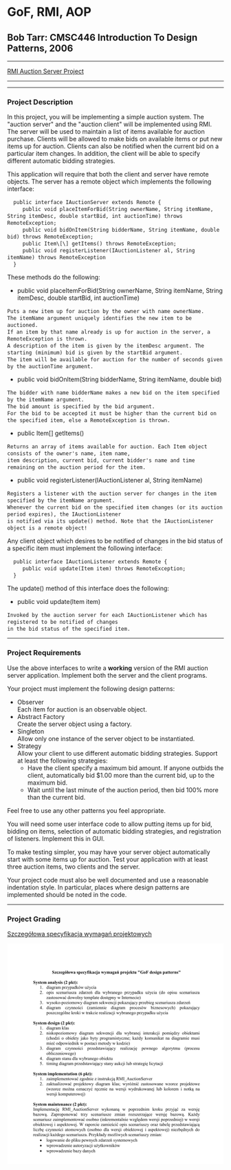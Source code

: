 # GoF, RMI, AOP 

## Bob Tarr: CMSC446 Introduction To Design Patterns, 2006


-----------------------------------------------------------

[RMI Auction Server Project](http://userpages.umbc.edu/~tarr/dp/spr06/projects/Project2.html)


-----------------------------------------------------------

* * *

### 

### Project Description

In this project, you will be implementing a simple auction system. The "auction server" and the "auction client" will be implemented using RMI. The server will be used to maintain a list of items available for auction purchase. Clients will be allowed to make bids on available items or put new items up for auction. Clients can also be notified when the current bid on a particular item changes. In addition, the client will be able to specify different automatic bidding strategies.

This application will require that both the client and server have remote objects. The server has a remote object which implements the following interface:

      public interface IAuctionServer extends Remote {
         public void placeItemForBid(String ownerName, String itemName, String itemDesc, double startBid, int auctionTime) throws RemoteException;
         public void bidOnItem(String bidderName, String itemName, double bid) throws RemoteException;
         public Item\[\] getItems() throws RemoteException;
         public void registerListener(IAuctionListener al, String itemName) throws RemoteException
      }

These methods do the following:

*    public void placeItemForBid(String ownerName, String itemName, String itemDesc, double startBid, int auctionTime) 
    
    Puts a new item up for auction by the owner with name ownerName. 
    The itemName argument uniquely identifies the new item to be auctioned. 
    If an item by that name already is up for auction in the server, a RemoteException is thrown. 
    A description of the item is given by the itemDesc argument. The starting (minimum) bid is given by the startBid argument. 
    The item will be available for auction for the number of seconds given by the auctionTime argument.
    
*    public void bidOnItem(String bidderName, String itemName, double bid) 
    
    The bidder with name bidderName makes a new bid on the item specified by the itemName argument. 
    The bid amount is specified by the bid argument. 
    For the bid to be accepted it must be higher than the current bid on the specified item, else a RemoteException is thrown.
    
*    public Item\[\] getItems() 
    
    Returns an array of items available for auction. Each Item object consists of the owner's name, item name, 
    item description, current bid, current bidder's name and time remaining on the auction period for the item.
    
*    public void registerListener(IAuctionListener al, String itemName) 
    
    Registers a listener with the auction server for changes in the item specified by the itemName argument. 
    Whenever the current bid on the specified item changes (or its auction period expires), the IAuctionListener 
    is notified via its update() method. Note that the IAuctionListener object is a remote object!
    

Any client object which desires to be notified of changes in the bid status of a specific item must implement the following interface:

      public interface IAuctionListener extends Remote {
         public void update(Item item) throws RemoteException;
      }

The update() method of this interface does the following:

*    public void update(Item item) 
    
    Invoked by the auction server for each IAuctionListener which has registered to be notified of changes
    in the bid status of the specified item.
    

* * *

### 

### Project Requirements

Use the above interfaces to write a **working** version of the RMI auction server application. Implement both the server and the client programs.

Your project must implement the following design patterns:

*   Observer  
    Each item for auction is an observable object.
*   Abstract Factory  
    Create the server object using a factory.
*   Singleton  
    Allow only one instance of the server object to be instantiated.
*   Strategy  
    Allow your client to use different automatic bidding strategies. Support at least the following strategies:
    *   Have the client specify a maximum bid amount. If anyone outbids the client, automatically bid $1.00 more than the current bid, up to the maximum bid.
    *   Wait until the last minute of the auction period, then bid 100% more than the current bid.

Feel free to use any other patterns you feel appropriate.

You will need some user interface code to allow putting items up for bid, bidding on items, selection of automatic bidding strategies, and registration of listeners. Implement this in GUI.

To make testing simpler, you may have your server object automatically start with some items up for auction. Test your application with at least three auction items, two clients and the server.

Your project code must also be well documented and use a reasonable indentation style. In particular, places where design patterns are implemented should be noted in the code.
    

* * *

### 

### Project Grading

[Szczegółowa specyfikacja wymagań projektowych](./Szczegolowa_specyfikacja_wymagan_projektowych.pdf)

![Szczegółowa specyfikacja wymagań projektowych](./Szczegolowa_specyfikacja_wymagan_projektowych-1.jpg)